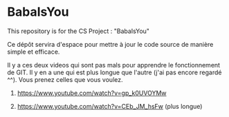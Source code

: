# BabaIsYou
This repository is for the CS Project : "BabaIsYou" 

Ce dépôt servira d'espace pour mettre à jour le code source de manière simple et efficace.

Il y a ces deux videos qui sont pas mals pour apprendre le fonctionnement de GIT. Il y en a une qui est plus longue que l'autre (j'ai pas encore regardé ^^). Vous prenez celles que vous 
voulez.

1) https://www.youtube.com/watch?v=gp_k0UVOYMw

2) https://www.youtube.com/watch?v=CEb_JM_hsFw (plus longue)
